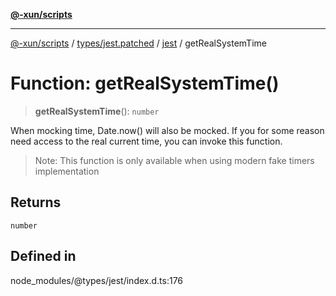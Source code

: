 [**@-xun/scripts**](../../../../../README.md)

***

[@-xun/scripts](../../../../../README.md) / [types/jest.patched](../../../README.md) / [jest](../README.md) / getRealSystemTime

# Function: getRealSystemTime()

> **getRealSystemTime**(): `number`

When mocking time, Date.now() will also be mocked. If you for some
reason need access to the real current time, you can invoke this
function.

> Note: This function is only available when using modern fake timers
> implementation

## Returns

`number`

## Defined in

node\_modules/@types/jest/index.d.ts:176
